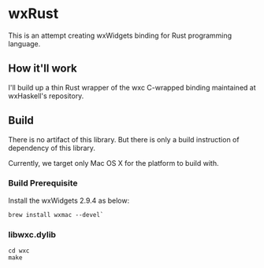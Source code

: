 # wxRust

This is an attempt creating wxWidgets binding for Rust programming language.

## How it'll work

I'll build up a thin Rust wrapper of the wxc C-wrapped binding maintained at wxHaskell's repository.

## Build

There is no artifact of this library. But there is only a build instruction of dependency of this library.

Currently, we target only Mac OS X for the platform to build with.

### Build Prerequisite

Install the wxWidgets 2.9.4 as below:

    brew install wxmac --devel`

### libwxc.dylib

    cd wxc
    make

